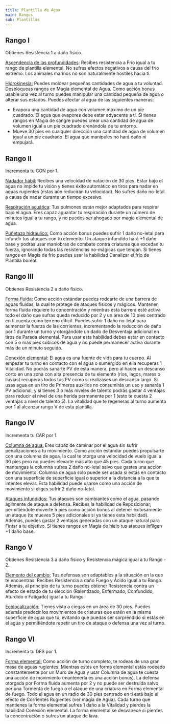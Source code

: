 ```yaml
---
title: Plantilla de Agua
main: Rangos
sub: Plantillas
---
```


## Rango I

Obtienes Resistencia 1 a daño físico. 

<u>Ascendencia de las profundidades</u>: Recibes resistencia a Frío igual a tu rango de plantilla elemental. No sufres efectos negativos a causa del frío extremo. Los animales marinos no son naturalmente hostiles hacia ti.

<u>Hidrokinesia:</u> Puedes moldear pequeñas cantidades de agua a tu voluntad. Desbloqueas rangos en Magia elemental de Agua. Como acción bonus usable una vez al turno puedes manipular una cantidad pequeña de agua o alterar sus estados. Puedes afectar al agua de las siguientes maneras:

- Evapora una cantidad de agua con volumen máximo de un pie cuadrado. El agua que  evapores debe estar adyacente a ti. Si tienes rangos en Magia de sangre puedes crear una cantidad de agua de volumen igual a un pie cuadrado drenándola de tu entorno.
- Mueve 30 pies en cualquier dirección una cantidad de agua de volumen igual a un pie cuadrado. El agua que manipules no hará daño ni empujará.

## Rango II

Incrementa tu CON por 1.

<u>Nadador hábil:</u> Recibes una velocidad de natación de 30 pies. Estar bajo el agua no impide tu visión y tienes éxito automático en tiros para nadar en aguas rugientes (estas aún reducirán tu velocidad). No sufres daño no-letal a causa de nadar durante un tiempo excesivo.

<u>Respiración acuática</u>: Tus pulmones están mejor adaptados para respirar bajo el agua. Eres capaz aguantar tu respiración durante un número de minutos igual a tu rango, y no puedes ser ahogado por magia elemental de agua.

<u>Puñetazo hidráulico:</u> Como acción bonus puedes sufrir 1 daño no-letal para infundir tus ataques con tu elemento. Un ataque infundido hará +1 daño base y podrás usar maniobras de combate contra criaturas que excedan tu fuerza, ignorando todas las resistencias no-mágicas que tengan. Si tienes rangos en Magia de frío puedes usar la habilidad Canalizar el frío de Plantilla boreal.

## Rango III 

Obtienes Resistencia 2 a daño físico. 

<u>Forma fluida:</u> Como acción estándar puedes rodearte de una barrera de aguas fluidas, la cual te protege de ataques físicos y mágicos. Mantener forma fluida requiere tu concentración y mientras esta barrera esté activa todo el daño que sufras queda reducido por 2 y un área de 10 pies centrado en ti cuenta como terreno difícil. Puedes sufrir 1 daño no-letal para aumentar la fuerza de las corrientes, incrementando la reducción de daño por 1 durante un turno y otorgándote un dado de Desventaja adicional en tiros de Parada elemental. Para usar esta habilidad debes estar en contacto con 5 o más pies cúbicos de agua y no puede permanecer activa durante más de un minuto seguido. 

<u>Conexión elemental:</u> El agua es una fuente de vida para tu cuerpo. Al empezar tu turno en contacto con el agua o sumergido en ella recuperas 1 Vitalidad. No podrás sanarte PV de esta manera, pero al hacer un descanso corto en una zona con alta presencia de tu elemento (ríos, lagos, mares o lluvias) recuperas todos tus PV como si realizases un descanso largo. Si usas agua en un tiro de Primeros auxilios no consumirás un uso y sanarás 1 PV adicional, y si tienes 3 o más niveles de talento podrás gastar 4 ventajas para reducir el nivel de una herida permanente por 1 (esto te cuesta 2 ventajas a nivel de talento 5). La vitalidad que te regeneras al turno aumenta por 1 al alcanzar rango V de esta plantilla.

## Rango IV 

Incrementa tu CAR por 1.

<u>Columna de agua:</u> Eres capaz de caminar por el agua sin sufrir penalizaciones a tu movimiento. Como acción estándar puedes propulsarte con una columna de agua, la cual te otorga una velocidad de vuelo igual a 30 pies pero no puedes elevarte más alto que 45 pies. Cada turno que mantengas la columna sufres 2 daño no-letal salvo que gastes una acción de movimiento. Columna de agua solo puede ser usada si estás en contacto con una superficie de superficie igual o superior a la distancia a la que te intentes elevar. Esta habilidad puede usarse como una acción de movimiento si eliges sufrir 2 daño no-letal.

<u>Ataques infundidos:</u> Tus ataques son cambiantes como el agua, pasando ágilmente de ataque a defensa. Recibes la habilidad de Reposicionar, permitiéndote moverte 5 pies como acción bonus al detener exitosamente un ataque (te mueves 5 pies adicionales si ya tienes esta habilidad). Además, puedes gastar 2 ventajas generadas con un ataque natural para Fintar a tu objetivo. Si tienes rangos en Magia de hielo tus ataques infligen +1 daño base.

## Rango V 

Obtienes Resistencia 3 a daño físico y Resistencia mágica igual a tu Rango - 2.

<u>Elemento del cambio:</u> Tus defensas son adaptables a la situación en la que te encuentras. Recibes Resistencia a daño Fuego y Ácido igual a tu Rango. Además, al principio de tu turno puedes obtener Resistencia contra un efecto de estado de tu elección (Ralentizado, Enfermado, Confundido, Aturdido o Fatigado) igual a tu Rango.

<u>Ecolocalización:</u> Tienes vista a ciegas en un área de 30 pies. Puedes además predecir los movimientos de criaturas que estén en la misma superficie de agua que tú, evitando que puedas ser sorprendido si estás en el agua y permitiéndote repetir un tiro de ataque o defensa una vez al turno.

## Rango VI

Incrementa tu DES por 1.

<u>Forma elemental:</u> Como acción de turno completo, te rodeas de una gran masa de aguas rugientes. Mientras estés en forma elemental estás rodeado constantemente por un Muro de Agua y usar Columna de agua te cuesta una acción de movimiento (mantenerla es una acción bonus). La defensa otorgada por Forma fluida aumenta por 2 y no puede ser destruida salvo por una Tormenta de fuego o el ataque de una criatura en Forma elemental de fuego. Todo el agua en un radio de 30 pies centrado en ti está bajo el efecto de Corrientes Rugientes (ver magia de Agua). Cada turno que mantienes la forma elemental sufres 1 daño a la Vitalidad y pierdes la habilidad Conexión elemental. La forma elemental se desvanece si pierdes la concentración o sufres un ataque de lava.
